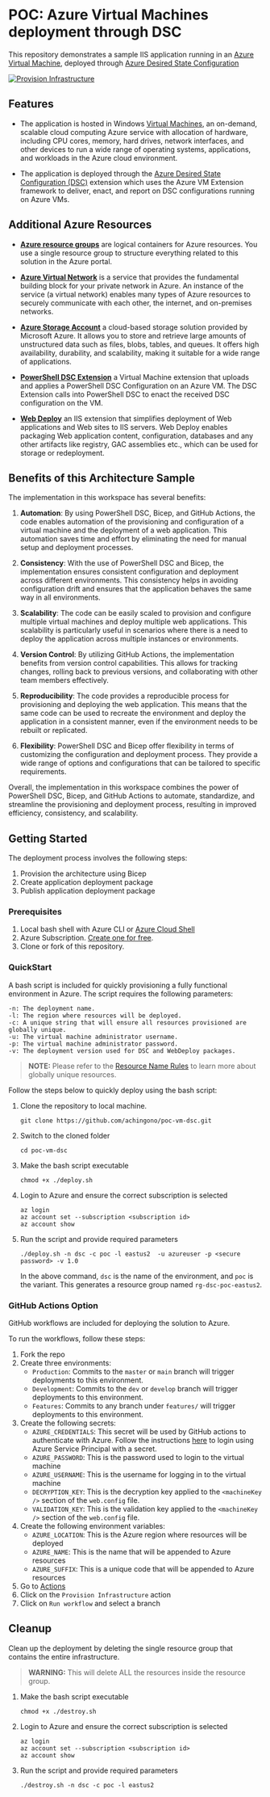 # POC: Azure Virtual Machines deployment through DSC

This repository demonstrates a sample IIS application running in an [Azure Virtual Machine](https://azure.microsoft.com/en-us/products/virtual-machines/), deployed through [Azure Desired State Configuration](https://learn.microsoft.com/en-us/azure/virtual-machines/extensions/dsc-overview)

[![Provision Infrastructure](https://github.com/achingono/poc-vm-dsc/actions/workflows/provision.yaml/badge.svg)](https://github.com/achingono/poc-vm-dsc/actions/workflows/provision.yaml)

## Features

- The application is hosted in Windows [Virtual Machines](https://azure.microsoft.com/en-us/products/virtual-machines/), an on-demand, scalable cloud computing Azure service with allocation of hardware, including CPU cores, memory, hard drives, network interfaces, and other devices to run a wide range of operating systems, applications, and workloads in the Azure cloud environment.  

- The application is deployed through the [Azure Desired State Configuration (DSC)](https://learn.microsoft.com/en-us/azure/virtual-machines/extensions/dsc-overview) extension which uses the Azure VM Extension framework to deliver, enact, and report on DSC configurations running on Azure VMs.

## Additional Azure Resources

- **[Azure resource groups](https://learn.microsoft.com/azure/azure-resource-manager/management/manage-resource-groups-portal)** are logical containers for Azure resources. You use a single resource group to structure everything related to this solution in the Azure portal.

- **[Azure Virtual Network](https://azure.microsoft.com/en-us/products/virtual-network/)** is a service that provides the fundamental building block for your private network in Azure. An instance of the service (a virtual network) enables many types of Azure resources to securely communicate with each other, the internet, and on-premises networks.

- **[Azure Storage Account](https://docs.microsoft.com/azure/storage/common/storage-account-overview)** a cloud-based storage solution provided by Microsoft Azure. It allows you to store and retrieve large amounts of unstructured data such as files, blobs, tables, and queues. It offers high availability, durability, and scalability, making it suitable for a wide range of applications. 

- **[PowerShell DSC Extension](https://learn.microsoft.com/en-us/azure/virtual-machines/extensions/dsc-windows)** a Virtual Machine extension that uploads and applies a PowerShell DSC Configuration on an Azure VM. The DSC Extension calls into PowerShell DSC to enact the received DSC configuration on the VM.

- **[Web Deploy](https://www.iis.net/downloads/microsoft/web-deploy)** an IIS extension that simplifies deployment of Web applications and Web sites to IIS servers. Web Deploy enables packaging Web application content, configuration, databases and any other artifacts like registry, GAC assemblies etc., which can be used for storage or redeployment.

## Benefits of this Architecture Sample
The implementation in this workspace has several benefits:

1. **Automation**: By using PowerShell DSC, Bicep, and GitHub Actions, the code enables automation of the provisioning and configuration of a virtual machine and the deployment of a web application. This automation saves time and effort by eliminating the need for manual setup and deployment processes.

2. **Consistency**: With the use of PowerShell DSC and Bicep, the implementation ensures consistent configuration and deployment across different environments. This consistency helps in avoiding configuration drift and ensures that the application behaves the same way in all environments.

3. **Scalability**: The code can be easily scaled to provision and configure multiple virtual machines and deploy multiple web applications. This scalability is particularly useful in scenarios where there is a need to deploy the application across multiple instances or environments.

4. **Version Control**: By utilizing GitHub Actions, the implementation benefits from version control capabilities. This allows for tracking changes, rolling back to previous versions, and collaborating with other team members effectively.

5. **Reproducibility**: The code provides a reproducible process for provisioning and deploying the web application. This means that the same code can be used to recreate the environment and deploy the application in a consistent manner, even if the environment needs to be rebuilt or replicated.

6. **Flexibility**: PowerShell DSC and Bicep offer flexibility in terms of customizing the configuration and deployment process. They provide a wide range of options and configurations that can be tailored to specific requirements.

Overall, the implementation in this workspace combines the power of PowerShell DSC, Bicep, and GitHub Actions to automate, standardize, and streamline the provisioning and deployment process, resulting in improved efficiency, consistency, and scalability.

## Getting Started

The deployment process involves the following steps:
1. Provision the architecture using Bicep
1. Create application deployment package
1. Publish application deployment package

### Prerequisites

1. Local bash shell with Azure CLI or [Azure Cloud Shell](https://ms.portal.azure.com/#cloudshell/)
1. Azure Subscription. [Create one for free](https://azure.microsoft.com/free/).
1. Clone or fork of this repository.

### QuickStart

A bash script is included for quickly provisioning a fully functional environment in Azure. The script requires the following parameters:

```
-n: The deployment name.
-l: The region where resources will be deployed.
-c: A unique string that will ensure all resources provisioned are globally unique.
-u: The virtual machine administrator username.
-p: The virtual machine administrator password.
-v: The deployment version used for DSC and WebDeploy packages.
```
> **NOTE:** Please refer to the [Resource Name Rules](https://learn.microsoft.com/azure/azure-resource-manager/management/resource-name-rules#microsoftweb) to learn more about globally unique resources.

Follow the steps below to quickly deploy using the bash script:

1. Clone the repository to local machine.
    ```
    git clone https://github.com/achingono/poc-vm-dsc.git
    ```
1. Switch to the cloned folder
    ```
    cd poc-vm-dsc
    ```

1. Make the bash script executable
    ```
    chmod +x ./deploy.sh
    ```

1. Login to Azure and ensure the correct subscription is selected
    ```
    az login
    az account set --subscription <subscription id>
    az account show
    ```

1. Run the script and provide required parameters
    ```
    ./deploy.sh -n dsc -c poc -l eastus2  -u azureuser -p <secure password> -v 1.0
    ```
    In the above command, `dsc` is the name of the environment, and `poc` is the variant. This generates a resource group named `rg-dsc-poc-eastus2`.

### GitHub Actions Option

GitHub workflows are included for deploying the solution to Azure.

To run the workflows, follow these steps:

1. Fork the repo
1. Create three environments:
    - `Production`: Commits to the `master` or `main` branch will trigger deployments to this environment.
    - `Development`: Commits to the `dev` or `develop` branch will trigger deployments to this environment.
    - `Features`: Commits to any branch under `features/` will trigger deployments to this environment.
1. Create the following secrets:
    - `AZURE_CREDENTIALS`: This secret will be used by GitHub actions to authenticate with Azure. Follow the instructions [here](https://github.com/marketplace/actions/azure-login#login-with-a-service-principal-secret) to login using Azure Service Principal with a secret.
    - `AZURE_PASSWORD`: This is the password used to login to the virtual machine
    - `AZURE_USERNAME`: This is the username for logging in to the virtual machine
    - `DECRYPTION_KEY`: This is the decryption key applied to the `<machineKey />` section of the `web.config` file.
    - `VALIDATION_KEY`: This is the validation key applied to the `<machineKey />` section of the `web.config` file.
1. Create the following environment variables:
    - `AZURE_LOCATION`: This is the Azure region where resources will be deployed
    - `AZURE_NAME`: This is the name that will be appended to Azure resources
    - `AZURE_SUFFIX`: This is a unique code that will be appended to Azure resources
1. Go to [Actions](../actions/)
1. Click on the `Provision Infrastructure` action
1. Click on `Run workflow` and select a branch

## Cleanup

Clean up the deployment by deleting the single resource group that contains the entire infrastructure.

> **WARNING:** This will delete ALL the resources inside the resource group.

1. Make the bash script executable
    ```
    chmod +x ./destroy.sh
    ```

2. Login to Azure and ensure the correct subscription is selected
    ```
    az login
    az account set --subscription <subscription id>
    az account show
    ```

3. Run the script and provide required parameters
    ```
    ./destroy.sh -n dsc -c poc -l eastus2
    ```